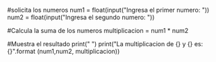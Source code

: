 #solicita los numeros
num1 = float(input("Ingresa el primer numero: "))
num2 = float(input("Ingresa el segundo numero: "))

#Calcula la suma de los numeros
multiplicacion = num1 * num2

#Muestra el resultado
print(" ")
print("La multiplicacion de {} y {} es: {}".format (num1,num2, multiplicacion))